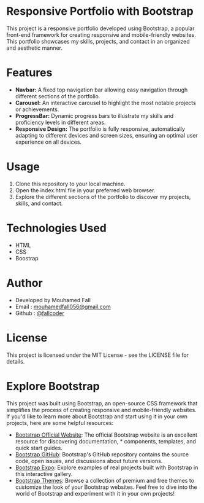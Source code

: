 # Responsive Portfolio with Bootstrap
This project is a responsive portfolio developed using Bootstrap, a popular front-end framework for creating responsive and mobile-friendly websites. This portfolio showcases my skills, projects, and contact in an organized and aesthetic manner.

# Features
* **Navbar:** A fixed top navigation bar allowing easy navigation through different sections of the portfolio.
* **Carousel:** An interactive carousel to highlight the most notable projects or achievements.
* **ProgressBar:** Dynamic progress bars to illustrate my skills and proficiency levels in different areas.
* **Responsive Design:** The portfolio is fully responsive, automatically adapting to different devices and screen sizes, ensuring an optimal user experience on all devices.

# Usage
1. Clone this repository to your local machine.
2. Open the index.html file in your preferred web browser.
3. Explore the different sections of the portfolio to discover my projects, skills, and contact.

# Technologies Used
* HTML
* CSS
* Boostrap

# Author
* Developed by Mouhamed Fall
* Email : mouhamedfall056@gmail.com
* Github : [@fallcoder](https://github.com/fallcoder)

# License
This project is licensed under the MIT License - see the LICENSE file for details.

# Explore Bootstrap
This project was built using Bootstrap, an open-source CSS framework that simplifies the process of creating responsive and mobile-friendly websites. If you'd like to learn more about Bootstrap and start using it in your own projects, here are some helpful resources:

* [Bootstrap Official Website](https://getbootstrap.com/): The official Bootstrap website is an excellent resource for discovering documentation, * components, templates, and quick start guides.
* [Bootstrap GitHub](https://github.com/twbs/bootstrap): Bootstrap's GitHub repository contains the source code, open issues, and discussions about future versions.
* [Bootstrap Expo](https://expo.getbootstrap.com/): Explore examples of real projects built with Bootstrap in this interactive gallery.
* [Bootstrap Themes](https://themes.getbootstrap.com/): Browse a collection of premium and free themes to customize the look of your Bootstrap websites.
Feel free to dive into the world of Bootstrap and experiment with it in your own projects!